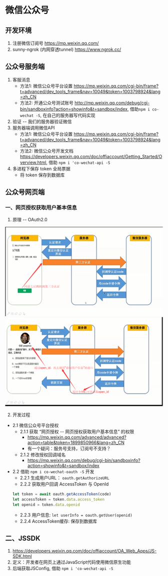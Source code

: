 # 微信公众号
## 开发环境
1. 注册微信订阅号 <https://mp.weixin.qq.com/>
2. sunny-ngrok (内网穿透tunnel) <https://www.ngrok.cc/>
## 公众号服务端
1. 客服消息
    - 方法1: 微信公众号平台设置 <https://mp.weixin.qq.com/cgi-bin/frame?t=advanced/dev_tools_frame&nav=10049&token=1003798924&lang=zh_CN>
    - 方法2: 开通公众号测试账号 <http://mp.weixin.qq.com/debug/cgi-bin/sandboxinfo?action=showinfo&t=sandbox/index>, 借助`npm i co-wechat -S`, 在自己的服务器写代码实现
2. 验证 -- 我们的服务器验证微信
3. 服务器端调用微信API
    - 方法1: 微信公众号平台设置 <https://mp.weixin.qq.com/cgi-bin/frame?t=advanced/dev_tools_frame&nav=10049&token=1003798924&lang=zh_CN>
    - 方法2: 微信公众号开发文档 <https://developers.weixin.qq.com/doc/offiaccount/Getting_Started/Overview.html>, 借助 `npm i 'co-wechat-api -S`
4. 多进程下保存 token 全局票据
    - 将 token 保存到数据库
## 公众号网页端
### 一、网页授权获取用户基本信息
1. 原理 -- OAuth2.0  
<img src="oauth2_1.png"/>  
<img src="oauth2_2.png"/>  

2. 开发过程
- 2.1 微信公众号平台授权
    - 2.1.1 获取 “网页授权 -- 网页授权获取用户基本信息” 的权限 
        - <https://mp.weixin.qq.com/advanced/advanced?action=table&token=1899850966&lang=zh_CN>
        - 有一个疑问：服务号支持，订阅号不支持？
    - 2.1.2 修改授权回调域名
        - <https://mp.weixin.qq.com/debug/cgi-bin/sandboxinfo?action=showinfo&t=sandbox/index>
- 2.2 借助 `npm i co-wechat-oauth -S` 开发
    - 2.2.1 生成用户URL： `oauth.getAuthorizeURL`
    - 2.2.2 获取用户回调 AccessToken 与 OpenId
    ```javascript
    let token = await oauth.getAccessToken(code)
    let accessToken = token.data.access_token
    let openid = token.data.openid
    ```
    - 2.2.3 用户信息: `let userInfo = oauth.getUser(openid)`
    - 2.2.4 AccessToken缓存: 保存到数据库
## 二、JSSDK
1. <https://developers.weixin.qq.com/doc/offiaccount/OA_Web_Apps/JS-SDK.html>
2. 定义：开发者在网页上通过JavaScript代码使用微信原生功能
3. 后端获取JSConfig, 借助 `npm i 'co-wechat-api -S`

